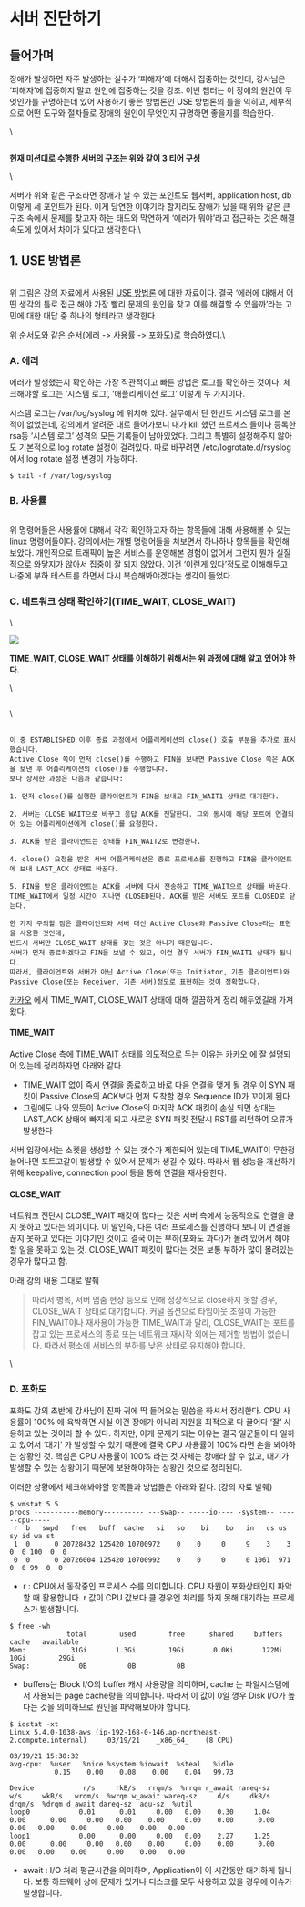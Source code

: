 # 서버 진단하기

## 들어가며 <a href="#0" id="0"></a>

장애가 발생하면 자주 발생하는 실수가 ‘피해자’에 대해서 집중하는 것인데, 강사님은 ‘피해자’에 집중하지 말고 원인에 집중하는 것을 강조. 이번 챕터는 이 장애의 원인이 무엇인가를 규명하는데 있어 사용하기 좋은 방법론인 USE 방법론의 틀을 익히고, 세부적으로 어떤 도구와 절차들로 장애의 원인이 무엇인지 규명하면 좋을지를 학습한다.

\


<figure><img src="http://localhost:4000/assets/images/infra/3tier.png" alt=""><figcaption></figcaption></figure>

**현재 미션대로 수행한 서버의 구조는 위와 같이 3 티어 구성**

\


서버가 위와 같은 구조라면 장애가 날 수 있는 포인트도 웹서버, application host, db 이렇게 세 포인트가 된다. 이게 당연한 이야기라 할지라도 장애가 났을 때 위와 같은 큰 구조 속에서 문제를 찾고자 하는 태도와 막연하게 ‘에러가 뭐야’라고 접근하는 것은 해결 속도에 있어서 차이가 있다고 생각한다.\


1\. USE 방법론\
 <a href="#1-use" id="1-use"></a>
---------------------------------

<figure><img src="http://localhost:4000/assets/images/infra/use-method.png" alt=""><figcaption></figcaption></figure>



위 그림은 강의 자료에서 사용된 [USE 방법론](http://www.brendangregg.com/usemethod.html) 에 대한 자료이다. 결국 ‘에러에 대해서 어떤 생각의 틀로 접근 해야 가장 빨리 문제의 원인을 찾고 이를 해결할 수 있을까’라는 고민에 대한 대답 중 하나의 형태라고 생각한다.

위 순서도와 같은 순서(에러 -> 사용률 -> 포화도)로 학습하였다.\


### **A. 에러**

에러가 발생했는지 확인하는 가장 직관적이고 빠른 방법은 로그를 확인하는 것이다. 체크해야할 로그는 ‘시스템 로그’, ‘애플리케이션 로그’ 이렇게 두 가지이다.

시스템 로그는 /var/log/syslog 에 위치해 있다. 실무에서 단 한번도 시스템 로그를 본 적이 없었는데, 강의에서 알려준 대로 들어가보니 내가 kill 했던 프로세스 들이나 등록한 rsa등 ‘시스템 로그’ 성격의 모든 기록들이 남아있었다. 그리고 특별히 설정해주지 않아도 기본적으로 log rotate 설정이 걸려있다. 따로 바꾸려면 /etc/logrotate.d/rsyslog 에서 log rotate 설정 변경이 가능하다.

```
$ tail -f /var/log/syslog
```



### **B. 사용률**

<figure><img src="http://localhost:4000/assets/images/infra/utilization.png" alt=""><figcaption></figcaption></figure>



위 명령어들은 사용률에 대해서 각각 확인하고자 하는 항목들에 대해 사용해볼 수 있는 linux 명령어들이다. 강의에서는 개별 명령어들을 쳐보면서 하나하나 항목들을 확인해보았다. 개인적으로 트래픽이 높은 서비스를 운영해본 경험이 없어서 그런지 뭔가 실질적으로 와닿지가 않아서 집중이 잘 되지 않았다. 이건 ‘이런게 있다’정도로 이해해두고 나중에 부하 테스트를 하면서 다시 복습해봐야겠다는 생각이 들었다.



### **C. 네트워크 상태 확인하기(TIME\_WAIT, CLOSE\_WAIT)**

\


![](http://localhost:4000/assets/images/infra/tcp-4way.png)

**TIME\_WAIT, CLOSE\_WAIT 상태를 이해하기 위해서는 위 과정에 대해 알고 있어야 한다.**



\


<figure><img src="http://localhost:4000/assets/images/infra/time-wait.png" alt=""><figcaption></figcaption></figure>



\


<figure><img src="http://localhost:4000/assets/images/infra/close-wait.png" alt=""><figcaption></figcaption></figure>



```
이 중 ESTABLISHED 이후 종료 과정에서 어플리케이션의 close() 호출 부분을 추가로 표시했습니다.
Active Close 쪽이 먼저 close()를 수행하고 FIN을 보내면 Passive Close 쪽은 ACK을 보낸 후 어플리케이션의 close()를 수행합니다.
보다 상세한 과정은 다음과 같습니다:

1. 먼저 close()를 실행한 클라이언트가 FIN을 보내고 FIN_WAIT1 상태로 대기한다.

2. 서버는 CLOSE_WAIT으로 바꾸고 응답 ACK를 전달한다. 그와 동시에 해당 포트에 연결되어 있는 어플리케이션에게 close()를 요청한다.

3. ACK를 받은 클라이언트는 상태를 FIN_WAIT2로 변경한다.

4. close() 요청을 받은 서버 어플리케이션은 종료 프로세스를 진행하고 FIN을 클라이언트에 보내 LAST_ACK 상태로 바꾼다.

5. FIN을 받은 클라이언트는 ACK를 서버에 다시 전송하고 TIME_WAIT으로 상태를 바꾼다. TIME_WAIT에서 일정 시간이 지나면 CLOSED된다. ACK를 받은 서버도 포트를 CLOSED로 닫는다.

한 가지 주의할 점은 클라이언트와 서버 대신 Active Close와 Passive Close라는 표현을 사용한 것인데,
반드시 서버만 CLOSE_WAIT 상태를 갖는 것은 아니기 때문입니다.
서버가 먼저 종료하겠다고 FIN을 보낼 수 있고, 이런 경우 서버가 FIN_WAIT1 상태가 됩니다.
따라서, 클라이언트와 서버가 아닌 Active Close(또는 Initiator, 기존 클라이언트)와 Passive Close(또는 Receiver, 기존 서버)정도로 표현하는 것이 정확합니다.
```

[카카오](https://tech.kakao.com/2016/04/21/closewait-timewait/) 에서 TIME\_WAIT, CLOSE\_WAIT 상태에 대해 깔끔하게 정리 해두었길래 가져왔다.



#### **TIME\_WAIT**

Active Close 측에 TIME\_WAIT 상태를 의도적으로 두는 이유는 [카카오](https://tech.kakao.com/2016/04/21/closewait-timewait/) 에 잘 설명되어 있는데 정리하자면 아래와 같다.

* TIME\_WAIT 없이 즉시 연결을 종료하고 바로 다음 연결을 맺게 될 경우 이 SYN 패킷이 Passive Close의 ACK보다 먼저 도착할 경우 Sequence ID가 꼬이게 된다
* 그림에도 나와 있듯이 Active Close의 마지막 ACK 패킷이 손실 되면 상대는 LAST\_ACK 상태에 빠지게 되고 새로운 SYN 패킷 전달시 RST를 리턴하여 오류가 발생한다

서버 입장에서는 소켓을 생성할 수 있는 갯수가 제한되어 있는데 TIME\_WAIT이 무한정 늘어나면 포트고갈이 발생할 수 있어서 문제가 생길 수 있다. 따라서 웹 성능을 개선하기 위해 keepalive, connection pool 등을 통해 연결을 재사용한다.



#### **CLOSE\_WAIT**

네트워크 진단시 CLOSE\_WAIT 패킷이 많다는 것은 서버 측에서 능동적으로 연결을 끊지 못하고 있다는 의미이다. 이 말인즉, 다른 여러 프로세스를 진행하다 보니 이 연결을 끊지 못하고 있다는 이야기인 것이고 결국 이는 부하(포화도 과다)가 몰려 있어서 해야할 일을 못하고 있는 것. CLOSE\_WAIT 패킷이 많다는 것은 보통 부하가 많이 몰려있는 경우가 많다고 함.

아래 강의 내용 그대로 발췌

> 따라서 병목, 서버 멈춤 현상 등으로 인해 정상적으로 close하지 못할 경우, CLOSE\_WAIT 상태로 대기합니다. 커널 옵션으로 타임아웃 조절이 가능한 FIN\_WAIT이나 재사용이 가능한 TIME\_WAIT과 달리, CLOSE\_WAIT는 포트를 잡고 있는 프로세스의 종료 또는 네트워크 재시작 외에는 제거할 방법이 없습니다. 따라서 평소에 서비스의 부하를 낮은 상태로 유지해야 합니다.

\


### **D. 포화도**

포화도 강의 초반에 강사님이 진짜 귀에 딱 들어오는 말씀을 하셔서 정리한다. CPU 사용률이 100% 에 육박하면 사실 이건 장애가 아니라 자원을 최적으로 다 끌어다 ‘잘’ 사용하고 있는 것이라 할 수 있다. 하지만, 이게 문제가 되는 이유는 결국 일꾼들이 다 일하고 있어서 ‘대기’ 가 발생할 수 있기 때문에 결국 CPU 사용률이 100% 라면 손을 봐야하는 상황인 것. 핵심은 CPU 사용률이 100% 라는 것 자체는 장애라 할 수 없고, 대기가 발생할 수 있는 상황이기 때문에 보완해야하는 상황인 것으로 정리된다.

이러한 상황에서 체크해봐야할 항목들과 방법들은 아래와 같다. (강의 자료 발췌)



```
$ vmstat 5 5
procs -----------memory---------- ---swap-- -----io---- -system-- ------cpu-----
 r  b   swpd   free   buff  cache   si   so    bi    bo   in   cs us sy id wa st
 1  0      0 20728432 125420 10700972    0    0     0     9    3    3  0  0 100  0  0
 0  0      0 20726004 125420 10700992    0    0     0     0 1061  971  0  0 99  0  0
```

* r : CPU에서 동작중인 프로세스 수를 의미합니다. CPU 자원이 포화상태인지 파악할 때 활용합니다. r 값이 CPU 값보다 클 경우엔 처리를 하지 못해 대기하는 프로세스가 발생합니다.



```
$ free -wh
              total        used        free      shared     buffers       cache   available
Mem:           31Gi       1.3Gi        19Gi       0.0Ki       122Mi        10Gi        29Gi
Swap:            0B          0B          0B
```

* buffers는 Block I/O의 buffer 캐시 사용량을 의미하며, cache 는 파일시스템에서 사용되는 page cache량을 의미합니다. 따라서 이 값이 0일 꼉우 Disk I/O가 높다는 것을 의미하므로 원인을 파악해보아야 합니다.



```
$ iostat -xt
Linux 5.4.0-1038-aws (ip-192-168-0-146.ap-northeast-2.compute.internal) 	03/19/21 	_x86_64_	(8 CPU)

03/19/21 15:38:32
avg-cpu:  %user   %nice %system %iowait  %steal   %idle
           0.15    0.00    0.08    0.00    0.04   99.73

Device            r/s     rkB/s   rrqm/s  %rrqm r_await rareq-sz     w/s     wkB/s   wrqm/s  %wrqm w_await wareq-sz     d/s     dkB/s   drqm/s  %drqm d_await dareq-sz  aqu-sz  %util
loop0            0.01      0.01     0.00   0.00    0.30     1.04    0.00      0.00     0.00   0.00    0.00     0.00    0.00      0.00     0.00   0.00    0.00     0.00    0.00   0.00
loop1            0.00      0.00     0.00   0.00    2.27     1.25    0.00      0.00     0.00   0.00    0.00     0.00    0.00      0.00     0.00   0.00    0.00     0.00    0.00   0.00
```

* await : I/O 처리 평균시간을 의미하며, Application이 이 시간동안 대기하게 됩니다. 보통 하드웨어 상에 문제가 있거나 디스크를 모두 사용하고 있을 경우에 이슈가 발생합니다.

